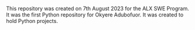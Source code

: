 This repository was created on 7th August 2023 for the ALX SWE Program. It was the first Python repository for Okyere Adubofuor.
It was created to hold Python projects.
